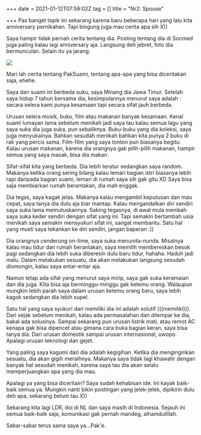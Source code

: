 +++
date = 2021-01-12T07:59:02Z
tag = []
title = "Nr2: Spouse"

+++
Pas banget topik ini sekarang karena baru beberapa hari yang lalu kita anniversary pernikahan. Tapi bingung juga mau cerita apa sih X))

Saya hampir tidak pernah cerita tentang dia. Posting tentang dia di Socmed juga paling kalau lagi anniversary aja. Langsung deh jebret, foto dia bermunculan. Selain itu ya jarang.

![](/img/uploads/photo_2021-01-12-14-31-44.jpeg)

Mari lah cerita tentang PakSuami, tentang apa-apa yang bisa diceritakan saja, ehehe.

Saya dan suami ini berbeda suku, saya Minang dia Jawa Timur. Setelah saya hidup 7 tahun bersama dia, kesimpulannya menurut saya adalah : secara selera kami punya kesamaan tapi secara sifat jauh berbeda.

Urusan selera musik, buku, film atau makanan banyak kesamaan. Kenal suami lumayan lama sebelum menikah jadi saya tau kalau semua lagu yang saya suka dia juga suka, pun sebaliknya. Buku-buku yang dia koleksi, saya juga menyukainya. Bahkan sesudah menikah bahkan kita punya 2 buku di rak yang percis sama. Film-film yang saya tonton pun biasanya begitu. Kalau urusan makanan, karena dia orangnya gak pilih-pilih makanan, hampir semua yang saya masak, bisa dia makan.

Sifat-sifat kita yang berbeda. Dia lebih teratur sedangkan saya random. Makanya ketika orang sering bilang kalau lemari bagian istri biasanya lebih rapi daripada bagian suami, lemari di rumah saya sih gak gitu XD Saya bisa saja membiarkan rumah berantakan, dia mah enggak.

Dia tegas, saya kagak jelas. Makanya kalau mengambil keputusan dan mau cepat, saya tanya dia dulu aja biar mantap. Kalau mengandalkan diri sendiri saya suka lama memutuskannya. Saking tegasnya, di awal mula menikah saya suka keder sendiri dengan sifat yang ini. Tapi semakin bertambah usia menikah saya semakin mensyukuri sifat ini, sangat membantu. Satu hal yang musti saya tekankan ke diri sendiri, jangan baperan :))

Dia orangnya cenderung on-time, saya suka menunda-nunda. Misalnya kalau mau tidur dan rumah berantakan, saya memilih membereskan besok pagi sedangkan dia lebih suka diberesin dulu baru tidur, hahaha. Haduh jadi malu. Dalam melakukan sesuatu, dia akan melakukan langsung sesudah diomongin, kalau saya entar-entar aja.

Namun tetap ada sifat yang menurut saya mirip, saya gak suka keramaian dan dia juga. Kita bisa aja berminggu-minggu gak ketemu orang. Walaupun mungkin lebih parah saya dalam urusan ketemu orang baru, saya lebih kagok sedangkan dia lebih supel.

Satu hal yang saya syukuri dari memiliki dia ini adalah solutif (((memiliki))). Dari sejak sebelum menikah, kalau ada permasalahan dan dilempar ke dia, bakal ada solusinya. Sampai sekarang pun urusan listrik mati, atau remot AC kenapa gak bisa dipencet atau gimana cara buka bagian keran, saya bisa tanya dia. Dari urusan domestik sampai urusan internasional, uwopo. Apalagi urusan teknologi dan gejet.

Yang paling saya kagumi dari dia adalah kegigihan. Ketika dia menginginkan sesuatu, dia akan gigih meraihnya. Makanya saya tidak lagi khawatir dengan banyak hal sesudah menikah, karena saya tau dia akan selalu memperjuangkan apa yang dia mau.

Apalagi ya yang bisa diceritain? Saya sudah kehabisan ide. Ini kayak baik-baik semua ya. Mungkin nanti bikin postingan yang jelek-jelek, dipikirin dulu deh apa, sekarang belum tau X))

Sekarang kita lagi LDR, doi di NL dan saya masih di Indonesia. Sejauh ini semua baik-baik saja, komunikasi gak pernah mandeg, alhamdulillah.

Sabar-sabar terus sama saya ya...Pak'e.